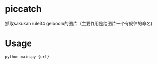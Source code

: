 # piccatch
抓取sakukan rule34 gelbooru的图片（主要作用是给图片一个有规律的命名)
# Usage
<code>python main.py {url}</code>
